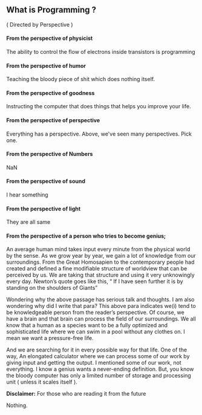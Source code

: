 
## What is Programming ?
( Directed by Perspective )
<br/>

#### From the perspective of physicist
The ability to control the flow of electrons inside transistors is programming

#### From the perspective of humor
Teaching the bloody piece of shit which does nothing itself.

#### From the perspective of goodness
Instructing the computer that does things that helps you improve your life.

#### From the perspective of perspective
Everything has a perspective. Above, we've seen many perspectives. Pick one.

#### From the perspective of Numbers
NaN

#### From the perspective of sound
I hear something

#### From the perspective of light
They are all same


#### From the perspective of a person who tries to become genius;

An average human mind takes input every minute from the physical world by the sense. As we grow year by year, we gain a lot of knowledge from our surroundings.
From the Great Homosapien to the contemporary people had created and defined a fine modifiable structure of worldview that can be perceived by us. We are taking that structure and using it very unknowingly every day. Newton’s quote goes like this, “ If I have seen further it is by standing on the shoulders of Giants”

Wondering why the above passage has serious talk and thoughts. I am also wondering why did I write that para? This above para indicates we(i) tend to be knowledgeable person from the reader’s perspective. Of course, we have a brain and that brain can process the field of our surroundings. We all know that a human as a species want to be a fully optimized and sophisticated life where we can swim in a pool without any clothes on. I mean we want a pressure-free life. 

And we are searching for it in every possible way for that life. One of the way, An elongated calculator where we can process some of our work by giving input and getting the output. I mentioned some of our work, not everything. I know a genius wants a never-ending definition. But, you know the bloody computer has only a limited number of storage and processing unit ( unless it scales itself ).

**Disclaimer:** For those who are reading it from the future

Nothing.


